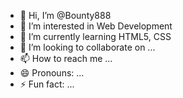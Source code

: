 - 👋 Hi, I’m @Bounty888
- 👀 I’m interested in Web Development 
- 🌱 I’m currently learning HTML5, CSS
- 💞️ I’m looking to collaborate on ...
- 📫 How to reach me ...
- 😄 Pronouns: ...
- ⚡ Fun fact: ...

<!---
Bounty888/Bounty888 is a ✨ special ✨ repository because its `README.md` (this file) appears on your GitHub profile.
You can click the Preview link to take a look at your changes.
--->
